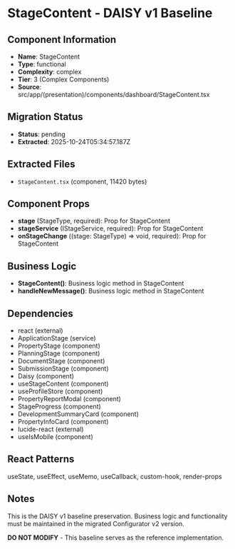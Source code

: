 # StageContent - DAISY v1 Baseline

## Component Information

- **Name**: StageContent
- **Type**: functional
- **Complexity**: complex
- **Tier**: 3 (Complex Components)
- **Source**: src/app/(presentation)/components/dashboard/StageContent.tsx

## Migration Status

- **Status**: pending
- **Extracted**: 2025-10-24T05:34:57.187Z

## Extracted Files

- `StageContent.tsx` (component, 11420 bytes)

## Component Props

- **stage** (StageType, required): Prop for StageContent
- **stageService** (IStageService, required): Prop for StageContent
- **onStageChange** ((stage: StageType) => void, required): Prop for StageContent

## Business Logic

- **StageContent()**: Business logic method in StageContent
- **handleNewMessage()**: Business logic method in StageContent

## Dependencies

- react (external)
- ApplicationStage (service)
- PropertyStage (component)
- PlanningStage (component)
- DocumentStage (component)
- SubmissionStage (component)
- Daisy (component)
- useStageContent (component)
- useProfileStore (component)
- PropertyReportModal (component)
- StageProgress (component)
- DevelopmentSummaryCard (component)
- PropertyInfoCard (component)
- lucide-react (external)
- useIsMobile (component)

## React Patterns

useState, useEffect, useMemo, useCallback, custom-hook, render-props

## Notes

This is the DAISY v1 baseline preservation. Business logic and functionality
must be maintained in the migrated Configurator v2 version.

**DO NOT MODIFY** - This baseline serves as the reference implementation.
